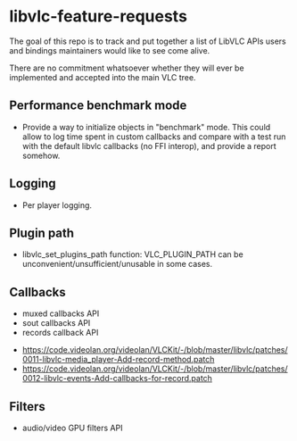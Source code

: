 # libvlc-feature-requests

The goal of this repo is to track and put together a list of LibVLC APIs users and bindings maintainers would like to see come alive.

There are no commitment whatsoever whether they will ever be implemented and accepted into the main VLC tree.

## Performance benchmark mode
- Provide a way to initialize objects in "benchmark" mode. This could allow to log time spent in custom callbacks and compare with a test run with the default libvlc callbacks (no FFI interop), and provide a report somehow.

## Logging
- Per player logging.

## Plugin path
- libvlc_set_plugins_path function: VLC_PLUGIN_PATH can be unconvenient/unsufficient/unusable in some cases.

## Callbacks
- muxed callbacks API
- sout callbacks API
- records callback API
* https://code.videolan.org/videolan/VLCKit/-/blob/master/libvlc/patches/0011-libvlc-media_player-Add-record-method.patch
* https://code.videolan.org/videolan/VLCKit/-/blob/master/libvlc/patches/0012-libvlc-events-Add-callbacks-for-record.patch

## Filters
- audio/video GPU filters API